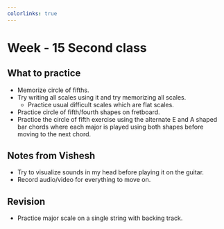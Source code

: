 ```yaml
---
colorlinks: true
---
```


# Week - 15 Second class

## What to practice

- Memorize circle of fifths.
- Try writing all scales using it and try memorizing all scales.
	- Practice usual difficult scales which are flat scales.
- Practice circle of fifth/fourth shapes on fretboard.
- Practice the circle of fifth exercise using the alternate E and A shaped bar
  chords where each major is played using both shapes before moving to the next
  chord.

## Notes from Vishesh

- Try to visualize sounds in my head before playing it on the guitar.
- Record audio/video for everything to move on.

## Revision

- Practice major scale on a single string with backing track.
